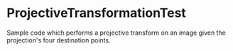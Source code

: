# ProjectiveTransformationTest
Sample code which performs a projective transform on an image given the projection's four destination points.
